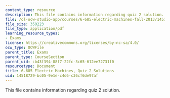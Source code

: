 ```yaml
---
content_type: resource
description: This file contains information regarding quiz 2 solution.
file: /ol-ocw-studio-app/courses/6-685-electric-machines-fall-2013/14518729bc059e1ec4d6c36cf6de97af_MIT6_685F13_quiz02ans.pdf
file_size: 350223
file_type: application/pdf
learning_resource_types:
- Exams
license: https://creativecommons.org/licenses/by-nc-sa/4.0/
ocw_type: OCWFile
parent_title: Exams
parent_type: CourseSection
parent_uid: cb43f394-88f7-22fc-3c65-612ee72731f0
resourcetype: Document
title: 6.685 Electric Machines, Quiz 2 Solutions
uid: 14518729-bc05-9e1e-c4d6-c36cf6de97af
---
```

This file contains information regarding quiz 2 solution.